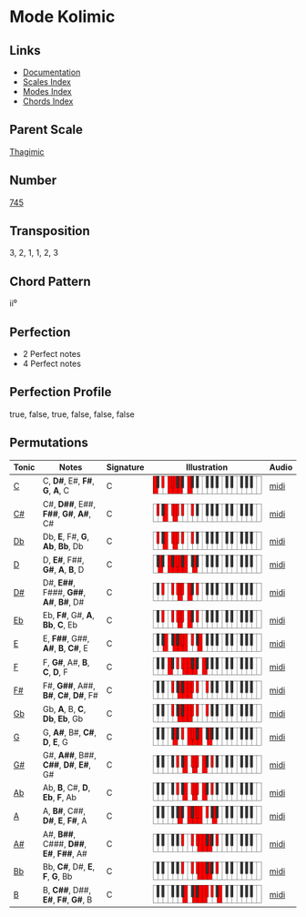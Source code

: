 # Mode Kolimic

## Links

- [Documentation](README.md)
- [Scales Index](Scales.md)
- [Modes Index](Modes.md)
- [Chords Index](Chords.md)

## Parent Scale

[Thagimic](ScaleThagimic.md)

## Number

[745](https://ianring.com/musictheory/scales/745)

## Transposition

3, 2, 1, 1, 2, 3

## Chord Pattern

ii⁰

## Perfection

- 2 Perfect notes
- 4 Perfect notes

## Perfection Profile

true, false, true, false, false, false

## Permutations

| Tonic | Notes | Signature | Illustration | Audio |
|-------|-------|-----------|--------------|-------|
| [C](ModeCNaturalKolimic.md) | C, **D#**, E#, **F#**, **G**, **A**, C | C | ![CNaturalKolimic](ModeCNaturalKolimic.png) | [midi](https://github.com/edipermadi/music/blob/main/docs/ModeCNaturalKolimic.mid?raw=true) |
| [C#](ModeCSharpKolimic.md) | C#, **D##**, E##, **F##**, **G#**, **A#**, C# | C | ![CSharpKolimic](ModeCSharpKolimic.png) | [midi](https://github.com/edipermadi/music/blob/main/docs/ModeCSharpKolimic.mid?raw=true) |
| [Db](ModeDFlatKolimic.md) | Db, **E**, F#, **G**, **Ab**, **Bb**, Db | C | ![DFlatKolimic](ModeDFlatKolimic.png) | [midi](https://github.com/edipermadi/music/blob/main/docs/ModeDFlatKolimic.mid?raw=true) |
| [D](ModeDNaturalKolimic.md) | D, **E#**, F##, **G#**, **A**, **B**, D | C | ![DNaturalKolimic](ModeDNaturalKolimic.png) | [midi](https://github.com/edipermadi/music/blob/main/docs/ModeDNaturalKolimic.mid?raw=true) |
| [D#](ModeDSharpKolimic.md) | D#, **E##**, F###, **G##**, **A#**, **B#**, D# | C | ![DSharpKolimic](ModeDSharpKolimic.png) | [midi](https://github.com/edipermadi/music/blob/main/docs/ModeDSharpKolimic.mid?raw=true) |
| [Eb](ModeEFlatKolimic.md) | Eb, **F#**, G#, **A**, **Bb**, **C**, Eb | C | ![EFlatKolimic](ModeEFlatKolimic.png) | [midi](https://github.com/edipermadi/music/blob/main/docs/ModeEFlatKolimic.mid?raw=true) |
| [E](ModeENaturalKolimic.md) | E, **F##**, G##, **A#**, **B**, **C#**, E | C | ![ENaturalKolimic](ModeENaturalKolimic.png) | [midi](https://github.com/edipermadi/music/blob/main/docs/ModeENaturalKolimic.mid?raw=true) |
| [F](ModeFNaturalKolimic.md) | F, **G#**, A#, **B**, **C**, **D**, F | C | ![FNaturalKolimic](ModeFNaturalKolimic.png) | [midi](https://github.com/edipermadi/music/blob/main/docs/ModeFNaturalKolimic.mid?raw=true) |
| [F#](ModeFSharpKolimic.md) | F#, **G##**, A##, **B#**, **C#**, **D#**, F# | C | ![FSharpKolimic](ModeFSharpKolimic.png) | [midi](https://github.com/edipermadi/music/blob/main/docs/ModeFSharpKolimic.mid?raw=true) |
| [Gb](ModeGFlatKolimic.md) | Gb, **A**, B, **C**, **Db**, **Eb**, Gb | C | ![GFlatKolimic](ModeGFlatKolimic.png) | [midi](https://github.com/edipermadi/music/blob/main/docs/ModeGFlatKolimic.mid?raw=true) |
| [G](ModeGNaturalKolimic.md) | G, **A#**, B#, **C#**, **D**, **E**, G | C | ![GNaturalKolimic](ModeGNaturalKolimic.png) | [midi](https://github.com/edipermadi/music/blob/main/docs/ModeGNaturalKolimic.mid?raw=true) |
| [G#](ModeGSharpKolimic.md) | G#, **A##**, B##, **C##**, **D#**, **E#**, G# | C | ![GSharpKolimic](ModeGSharpKolimic.png) | [midi](https://github.com/edipermadi/music/blob/main/docs/ModeGSharpKolimic.mid?raw=true) |
| [Ab](ModeAFlatKolimic.md) | Ab, **B**, C#, **D**, **Eb**, **F**, Ab | C | ![AFlatKolimic](ModeAFlatKolimic.png) | [midi](https://github.com/edipermadi/music/blob/main/docs/ModeAFlatKolimic.mid?raw=true) |
| [A](ModeANaturalKolimic.md) | A, **B#**, C##, **D#**, **E**, **F#**, A | C | ![ANaturalKolimic](ModeANaturalKolimic.png) | [midi](https://github.com/edipermadi/music/blob/main/docs/ModeANaturalKolimic.mid?raw=true) |
| [A#](ModeASharpKolimic.md) | A#, **B##**, C###, **D##**, **E#**, **F##**, A# | C | ![ASharpKolimic](ModeASharpKolimic.png) | [midi](https://github.com/edipermadi/music/blob/main/docs/ModeASharpKolimic.mid?raw=true) |
| [Bb](ModeBFlatKolimic.md) | Bb, **C#**, D#, **E**, **F**, **G**, Bb | C | ![BFlatKolimic](ModeBFlatKolimic.png) | [midi](https://github.com/edipermadi/music/blob/main/docs/ModeBFlatKolimic.mid?raw=true) |
| [B](ModeBNaturalKolimic.md) | B, **C##**, D##, **E#**, **F#**, **G#**, B | C | ![BNaturalKolimic](ModeBNaturalKolimic.png) | [midi](https://github.com/edipermadi/music/blob/main/docs/ModeBNaturalKolimic.mid?raw=true) |
